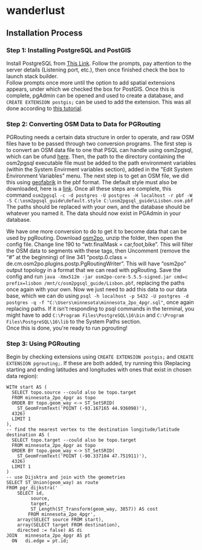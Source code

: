 # wanderlust
## Installation Process
### Step 1:  Installing PostgreSQL and PostGIS

Install PostgreSQL from [This Link](https://www.enterprisedb.com/downloads/postgres-postgresql-downloads).
Follow the prompts, pay attention to the server details (Listening port, etc.), then once finished check the box to launch stack builder.  
Follow prompts once more until the option to add spatial extensions appears, under which we checked the box for PostGIS. Once this is complete, pgAdmin can be opened and used to create a database, and `CREATE EXTENSION postgis;` can be used to add the extension.
This was all done according to [this tutorial](https://mapscaping.com/getting-started-with-postgis/).

### Step 2:  Converting OSM Data to Data for PGRouting

PGRouting needs a certain data structure in order to operate, and raw OSM files have to be passed through two conversion programs.  The first step is to convert an OSM data file to one that PSQL can handle using osm2pgsql, which can be ofund [here](https://osm2pgsql.org/doc/install.html).  Then, the path to the directory containing the osm2pgsql executable file must be added to the path environment variables (within the System Envirment variables section), added in the "Edit System Environment Variables" menu.  The next step is to get an OSM file, we did this using [geofabrik](https://www.geofabrik.de/) in the pbf format.  The default style must also be downloaded, here is a [link](https://learnosm.org/files/default.style).  Once all these steps are complete, this command `osm2pgsql -c -d postgres -U postgres -H localhost -r pbf -W -S C:\osm2pgsql_guide\default.style C:\osm2pgsql_guide\Lisbon.osm.pbf`  The paths should be replaced with your own, and the database should be whatever you named it.  The data should now exist in PGAdmin in your database.  

We have one more conversion to do to get it to become data that can be used by pgRouting.  Download [osm2po](https://osm2po.de/), unzip the folder, then open the config file. Change line 190 to “wtr.finalMask = car,foot,bike”. This will filter the OSM data to segments with these tags, then Uncomment (remove the “#” at the beginning) of line 341 “postp.0.class = de.cm.osm2po.plugins.postp.PgRoutingWriter”. This will have “osm2po” output topology in a format that we can read with pgRouting.  Save the config and run `java -Xmx512m -jar osm2po-core-5.5.5-signed.jar cmd=c prefix=lisbon /mnt/c/osm2pgsql_guide/Lisbon.pbf`, replacing the paths once again with your own.  Now we just need to add this data to our data base, which we can do using `psql -h localhost -p 5432 -U postgres -d postgres -q -f "C:\Users\minnesota\minnesota_2po_4pgr.sql"`, once again replacing paths.  If it isn't responding to psql commands in the terminal, you might have to add `C:\Program Files\PostgreSQL\16\bin` and  `C:\Program Files\PostgreSQL\16\lib` to the System Paths section.  
Once this is done, you're ready to run pgrouting! 

### Step 3:  Using PGRouting

Begin by checking extensions using `CREATE EXTENSION postgis;` and `CREATE EXTENSION pgrouting;`.  If these are both added, try running this (Replacing starting and ending latitudes and longitudes with ones that exist in chosen data region):
```
WITH start AS (
  SELECT topo.source --could also be topo.target
  FROM minnesota_2po_4pgr as topo
  ORDER BY topo.geom_way <-> ST_SetSRID(
    ST_GeomFromText('POINT (-93.167165 44.936098)'),
  4326)
  LIMIT 1
),
-- find the nearest vertex to the destination longitude/latitude
destination AS (
  SELECT topo.target --could also be topo.target
  FROM minnesota_2po_4pgr as topo
  ORDER BY topo.geom_way <-> ST_SetSRID(
    ST_GeomFromText('POINT (-90.337104 47.751911)'),
  4326)
  LIMIT 1
)
-- use Dijsktra and join with the geometries
SELECT ST_Union(geom_way) as route
FROM pgr_dijkstra('
    SELECT id,
         source,
         target,
         ST_Length(ST_Transform(geom_way, 3857)) AS cost
        FROM minnesota_2po_4pgr',
    array(SELECT source FROM start),
    array(SELECT target FROM destination),
    directed := false) AS di
JOIN   minnesota_2po_4pgr AS pt
  ON   di.edge = pt.id;
```
